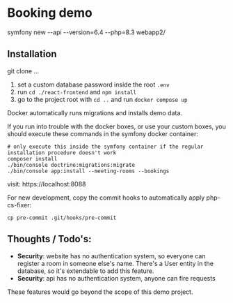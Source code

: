# Booking demo

symfony new --api --version=6.4 --php=8.3 webapp2/


## Installation

git clone ...

1. set a custom database password inside the root `.env`
2. run `cd ./react-frontend` and `npm install`
3. go to the project root with  `cd ..` and run `docker compose up`

Docker automatically runs migrations and installs demo data.

If you run into trouble with the docker boxes, or use your custom boxes, you should execute these commands in the symfony docker container:
````
# only execute this inside the symfony container if the regular installation procedure doesn't work
composer install
./bin/console doctrine:migrations:migrate
./bin/console app:install --meeting-rooms --bookings
````

visit: https://localhost:8088

For new development, copy the commit hooks to automatically apply php-cs-fixer:
````
cp pre-commit .git/hooks/pre-commit
````

## Thoughts / Todo's:

* **Security**: website has no authentication system, so everyone can register a room in someone else's name. There's a User entity in the database, so it's extendable to add this feature.
* **Security**: api has no authentication system, anyone can fire requests

These features would go beyond the scope of this demo project.

